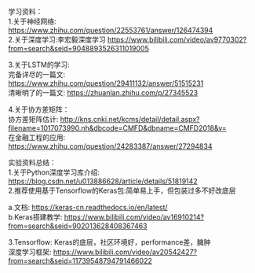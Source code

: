学习资料：  
1.关于神经网络: https://www.zhihu.com/question/22553761/answer/126474394  
2.关于深度学习:李宏毅深度学习 https://www.bilibili.com/video/av9770302?from=search&seid=9048893526311019005

3.关于LSTM的学习:  
完备详尽的一篇文: https://www.zhihu.com/question/29411132/answer/51515231  
清晰明了的一篇文: https://zhuanlan.zhihu.com/p/27345523

4.关于协方差矩阵：  
协方差矩阵估计: http://kns.cnki.net/kcms/detail/detail.aspx?filename=1017073990.nh&dbcode=CMFD&dbname=CMFD2018&v=  
在金融工程的应用: https://www.zhihu.com/question/24283387/answer/27294834  

实验资料总结：  
1.关于Python深度学习库介绍: https://blog.csdn.net/u013886628/article/details/51819142  
2.推荐使用基于Tensorflow的Keras包:简单易上手，但包装过多不好改底层

a.文档: https://keras-cn.readthedocs.io/en/latest/  
b.Keras搭建教学: https://www.bilibili.com/video/av16910214?from=search&seid=902013628408367463

3.Tensorflow: Keras的底层，社区环境好，performance差，臃肿  
深度学习框架: https://www.bilibili.com/video/av20542427?from=search&seid=11739548794791466022
